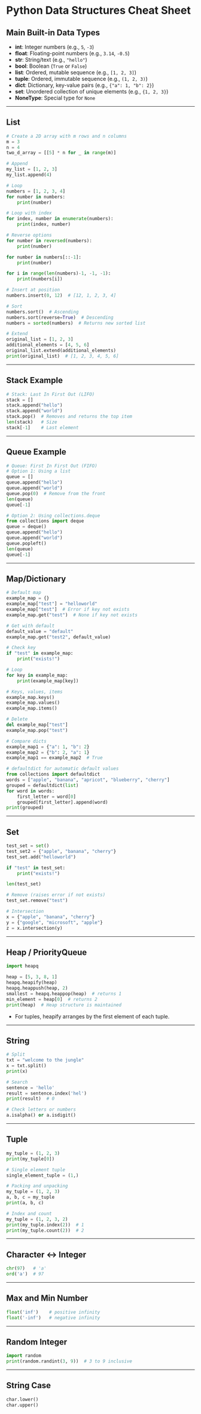 # Python Data Structures Cheat Sheet

## Main Built-in Data Types

- **int**: Integer numbers (e.g., `5`, `-3`)
- **float**: Floating-point numbers (e.g., `3.14`, `-0.5`)
- **str**: String/text (e.g., `"hello"`)
- **bool**: Boolean (`True` or `False`)
- **list**: Ordered, mutable sequence (e.g., `[1, 2, 3]`)
- **tuple**: Ordered, immutable sequence (e.g., `(1, 2, 3)`)
- **dict**: Dictionary, key-value pairs (e.g., `{"a": 1, "b": 2}`)
- **set**: Unordered collection of unique elements (e.g., `{1, 2, 3}`)
- **NoneType**: Special type for `None`

---

## List

```python
# Create a 2D array with m rows and n columns
m = 3
n = 4
two_d_array = [[5] * n for _ in range(m)]

# Append
my_list = [1, 2, 3]
my_list.append(4)

# Loop
numbers = [1, 2, 3, 4]
for number in numbers:
    print(number)

# Loop with index
for index, number in enumerate(numbers):
    print(index, number)

# Reverse options
for number in reversed(numbers):
    print(number)

for number in numbers[::-1]:
    print(number)

for i in range(len(numbers)-1, -1, -1):
    print(numbers[i])

# Insert at position
numbers.insert(0, 12)  # [12, 1, 2, 3, 4]

# Sort
numbers.sort()  # Ascending
numbers.sort(reverse=True)  # Descending
numbers = sorted(numbers)  # Returns new sorted list

# Extend
original_list = [1, 2, 3]
additional_elements = [4, 5, 6]
original_list.extend(additional_elements)
print(original_list)  # [1, 2, 3, 4, 5, 6]
```

---

## Stack Example

```python
# Stack: Last In First Out (LIFO)
stack = []
stack.append("hello")
stack.append("world")
stack.pop()  # Removes and returns the top item
len(stack)   # Size
stack[-1]    # Last element
```

---

## Queue Example

```python
# Queue: First In First Out (FIFO)
# Option 1: Using a list
queue = []
queue.append("hello")
queue.append("world")
queue.pop(0)  # Remove from the front
len(queue)
queue[-1]

# Option 2: Using collections.deque
from collections import deque
queue = deque()
queue.append("hello")
queue.append("world")
queue.popleft()
len(queue)
queue[-1]
```

---

## Map/Dictionary

```python
# Default map
example_map = {}
example_map["test"] = "helloworld"
example_map["test"]  # Error if key not exists
example_map.get("test")  # None if key not exists

# Get with default
default_value = "default"
example_map.get("test2", default_value)

# Check key
if "test" in example_map:
    print("exists!")

# Loop
for key in example_map:
    print(example_map[key])

# Keys, values, items
example_map.keys()
example_map.values()
example_map.items()

# Delete
del example_map["test"]
example_map.pop("test")

# Compare dicts
example_map1 = {"a": 1, "b": 2}
example_map2 = {"b": 2, "a": 1}
example_map1 == example_map2  # True

# defaultdict for automatic default values
from collections import defaultdict
words = ["apple", "banana", "apricot", "blueberry", "cherry"]
grouped = defaultdict(list)
for word in words:
    first_letter = word[0]
    grouped[first_letter].append(word)
print(grouped)
```

---

## Set

```python
test_set = set()
test_set2 = {"apple", "banana", "cherry"}
test_set.add("helloworld")

if "test" in test_set:
    print("exists!")

len(test_set)

# Remove (raises error if not exists)
test_set.remove("test")

# Intersection
x = {"apple", "banana", "cherry"}
y = {"google", "microsoft", "apple"}
z = x.intersection(y)
```

---

## Heap / PriorityQueue

```python
import heapq

heap = [5, 3, 8, 1]
heapq.heapify(heap)
heapq.heappush(heap, 2)
smallest = heapq.heappop(heap)  # returns 1
min_element = heap[0]  # returns 2
print(heap)  # Heap structure is maintained
```

- For tuples, heapify arranges by the first element of each tuple.

---

## String

```python
# Split
txt = "welcome to the jungle"
x = txt.split()
print(x)

# Search
sentence = 'hello'
result = sentence.index('hel')
print(result)  # 0

# Check letters or numbers
a.isalpha() or a.isdigit()
```

---

## Tuple

```python
my_tuple = (1, 2, 3)
print(my_tuple[0])

# Single element tuple
single_element_tuple = (1,)

# Packing and unpacking
my_tuple = (1, 2, 3)
a, b, c = my_tuple
print(a, b, c)

# Index and count
my_tuple = (1, 2, 3, 2)
print(my_tuple.index(2))  # 1
print(my_tuple.count(2))  # 2
```

---

## Character <-> Integer

```python
chr(97)   # 'a'
ord('a')  # 97
```

---

## Max and Min Number

```python
float('inf')    # positive infinity
float('-inf')   # negative infinity
```

---

## Random Integer

```python
import random
print(random.randint(3, 9))  # 3 to 9 inclusive
```

---

## String Case

```python
char.lower()
char.upper()
```